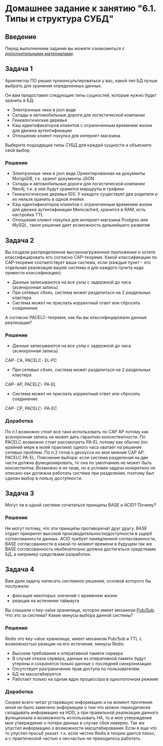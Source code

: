 # Домашнее задание к занятию "6.1. Типы и структура СУБД"

## Введение

Перед выполнением задания вы можете ознакомиться с 
[дополнительными материалами](https://github.com/netology-code/virt-homeworks/tree/master/additional/README.md).

## Задача 1

Архитектор ПО решил проконсультироваться у вас, какой тип БД лучше выбрать для хранения определенных данных.

Он вам предоставил следующие типы сущностей, которые нужно будет хранить в БД:

- Электронные чеки в json виде
- Склады и автомобильные дороги для логистической компании
- Генеалогические деревья
- Кэш идентификаторов клиентов с ограниченным временем жизни для движка аутентификации
- Отношения клиент-покупка для интернет-магазина

Выберите подходящие типы СУБД для каждой сущности и объясните свой выбор.

### Решение

- Электронные чеки в json виде
Ориентированная на документы MongoDB, т.к. хранит документы JSON
- Склады и автомобильные дороги для логистической компании
Neo4j, т.к. в ней будут хранится маршруты и графики
- Генеалогические деревья
IDS. У каждого существует два родителя и их нельзя хранить в одной ячейке
- Кэш идентификаторов клиентов с ограниченным временем жизни для движка аутентификации
Memcached, хранится в RAM, есть настройка TTL
- Отношения клиент-покупка для интернет-магазина
Postgres или MySQL, такое решение дает возможность дальнейшего развития

## Задача 2

Вы создали распределенное высоконагруженное приложение и хотите классифицировать его согласно 
CAP-теореме. Какой классификации по CAP-теореме соответствует ваша система, если 
(каждый пункт - это отдельная реализация вашей системы и для каждого пункта надо привести классификацию):

- Данные записываются на все узлы с задержкой до часа (асинхронная запись)
- При сетевых сбоях, система может разделиться на 2 раздельных кластера
- Система может не прислать корректный ответ или сбросить соединение

А согласно PACELC-теореме, как бы вы классифицировали данные реализации?

### Решение
- Данные записываются на все узлы с задержкой до часа (асинхронная запись)

CAP- CA, PACELC- EL-PC

- При сетевых сбоях, система может разделиться на 2 раздельных кластера

CAP- AP, PACELC- PA-EL

- Система может не прислать корректный ответ или сбросить соединение 

CAP- CP, PACELC- PA-EC

### Доработка

По п.1 возможно стоит все таки использовать по CAP AP потому как асинхронная запись не может дать гарантию консистентности. По PACELC возможно стоит рассмотреть PA-EL потому как обычно (по крайней мере в моей практике) одного часа хватает на решение сетевых проблем.
По п.2 готов к дескусси но мое мнение CAP AP, PACELC PA-EL. Пояснение выбора: если система разделеная на две части должна функционировать, то она по умолчанию не может быть консистентна. Возможно я не прав, но в условии задачи конкретноо не описано как должжна работать система при разделении, поэтому был сделан выбор в пользу доступности.

## Задача 3

Могут ли в одной системе сочетаться принципы BASE и ACID? Почему?

### Решение

Не могут потому, что эти принципы противоречат друг другу. BASE отдает приоритет высокой производительности/доступности
в ущерб согласованности данных.
ACID требует немедленной согласованности, BASE согласованности в какой-то момент времени в будущем так же BASE согласованность необязательно должна достигаться средствами БД, а например средствами разработки.

## Задача 4

Вам дали задачу написать системное решение, основой которого бы послужили:

- фиксация некоторых значений с временем жизни
- реакция на истечение таймаута

Вы слышали о key-value хранилище, которое имеет механизм [Pub/Sub](https://habr.com/ru/post/278237/). 
Что это за система? Какие минусы выбора данной системы?

### Решение

Redis это key-value хранилище, имеет механизм Pub/Sub и TTL с возможностью реакции на его истечение.
минусы Redis:

- Высокие требования к оперативной памяти сервера
- В случае отказа сервера, данные из оперативной памяти будут утеряны и сохранятся только данные с последней синхронизации
- Отсутствует разграничение прав доступа по пользователям.
- БД не масштабируется
- Работает только на одном ядре процессора в однопоточном режиме

### Доработка

Скорее всего читал устаревшую информацию и на момент прочтения мной не было замечено информации о том что можно переодически складывать информацию на HDD, а при правильной реализации данного функционала и возможность использовать HA, то и мое утверждение мое утверждение о потере данных в случае сбоя неверно. Так же упустил информацию о возможности масштабирования. Если я еще что то упустил просьб указат. т.к. если честно Redis в теории дается плохо, а с практической частью к несчастью не приходилось работать.